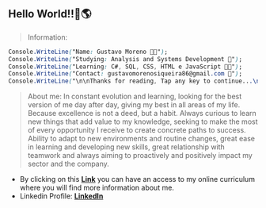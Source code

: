 ## Hello World!!👋🌎 
> Information:
```CSS  
Console.WriteLine("Name: Gustavo Moreno 🧑‍💻");   
Console.WriteLine("Studying: Analysis and Systems Development 📝");   
Console.WriteLine("Learning: C#, SQL, CSS, HTML e JavaScript 👨‍💻");   
Console.WriteLine("Contact: gustavomorenosiqueira86@gmail.com 📧");    
Console.WriteLine("\n\nThanks for reading, Tap any key to continue...\n\n\n");
```
> About me:
In constant evolution and learning, looking for the best version of me day after day, giving my best in all areas of my life. Because excellence is not a deed, but a habit. Always curious to learn new things that add value to my knowledge, seeking to make the most of every opportunity I receive to create concrete paths to success. Ability to adapt to new environments and routine changes, great ease in learning and developing new skills, great relationship with teamwork and always aiming to proactively and positively impact my sector and the company.
- By clicking on this **[Link](https://gustavomsv.github.io/#home)** you can have an access to my online curriculum where you will find more information about me.
- Linkedin Profile: **[LinkedIn](https://www.linkedin.com/in/gustavo-moreno-5803a0229/)**
<!---
GustavoMSV/GustavoMSV is a ✨ special ✨ repository because its `README.md` (this file) appears on your GitHub profile.
You can click the Preview link to take a look at your changes.
--->
